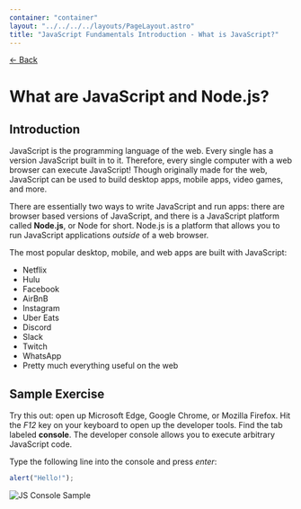 ```yaml
---
container: "container"
layout: "../../../../layouts/PageLayout.astro"
title: "JavaScript Fundamentals Introduction - What is JavaScript?"
---
```


[← Back](../)

# What are JavaScript and Node.js?

## Introduction

JavaScript is the programming language of the web. Every single has a version JavaScript built in to it. Therefore, every single computer with a web browser can execute JavaScript! Though originally made for the web, JavaScript can be used to build desktop apps, mobile apps, video games, and more.

There are essentially two ways to write JavaScript and run apps: there are browser based versions of JavaScript, and there is a JavaScript platform called **Node.js**, or Node for short. Node.js is a platform that allows you to run JavaScript applications _outside_ of a web browser.

The most popular desktop, mobile, and web apps are built with JavaScript:

- Netflix
- Hulu
- Facebook
- AirBnB
- Instagram
- Uber Eats
- Discord
- Slack
- Twitch
- WhatsApp
- Pretty much everything useful on the web

## Sample Exercise

Try this out: open up Microsoft Edge, Google Chrome, or Mozilla Firefox. Hit the _F12_ key on your keyboard to open up the developer tools. Find the tab labeled **console**. The developer console allows you to execute arbitrary JavaScript code.

Type the following line into the console and press _enter_:

```js
alert("Hello!");
```

![JS Console Sample](/assets/img/javascript/js-console-sample.gif)
